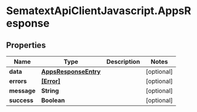# SematextApiClientJavascript.AppsResponse

## Properties

| Name        | Type                                          | Description | Notes      |
| ----------- | --------------------------------------------- | ----------- | ---------- |
| **data**    | [**AppsResponseEntry**](AppsResponseEntry.md) |             | [optional] |
| **errors**  | [**[Error]**](Error.md)                       |             | [optional] |
| **message** | **String**                                    |             | [optional] |
| **success** | **Boolean**                                   |             | [optional] |
